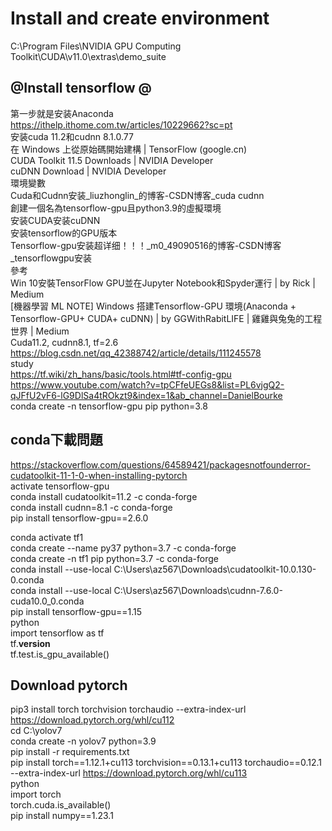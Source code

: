 # Install and create environment
C:\Program Files\NVIDIA GPU Computing Toolkit\CUDA\v11.0\extras\demo_suite  

@Install tensorflow @  
------

第一步就是安装Anaconda  
https://ithelp.ithome.com.tw/articles/10229662?sc=pt  
安装cuda 11.2和cudnn 8.1.0.77  
在 Windows 上從原始碼開始建構  |  TensorFlow (google.cn)  
CUDA Toolkit 11.5 Downloads | NVIDIA Developer  
cuDNN Download | NVIDIA Developer  
環境變數  
Cuda和Cudnn安装_liuzhonglin_的博客-CSDN博客_cuda cudnn  
創建一個名為tensorflow-gpu且python3.9的虛擬環境  
安装CUDA安装cuDNN  
安装tensorflow的GPU版本  
Tensorflow-gpu安装超详细！！！_m0_49090516的博客-CSDN博客_tensorflowgpu安装  
參考   
Win 10安裝TensorFlow GPU並在Jupyter Notebook和Spyder運行 | by Rick | Medium  
[機器學習 ML NOTE] Windows 搭建Tensorflow-GPU 環境(Anaconda + Tensorflow-GPU+ CUDA+ cuDNN) | by GGWithRabitLIFE | 雞雞與兔兔的工程世界 | Medium  
Cuda11.2, cudnn8.1, tf=2.6  
https://blog.csdn.net/qq_42388742/article/details/111245578  
study  
https://tf.wiki/zh_hans/basic/tools.html#tf-config-gpu  
https://www.youtube.com/watch?v=tpCFfeUEGs8&list=PL6vjgQ2-qJFfU2vF6-lG9DlSa4tROkzt9&index=1&ab_channel=DanielBourke  
conda create -n tensorflow-gpu pip python=3.8  

conda下載問題
------  

https://stackoverflow.com/questions/64589421/packagesnotfounderror-cudatoolkit-11-1-0-when-installing-pytorch  
activate tensorflow-gpu  
conda install cudatoolkit=11.2 -c conda-forge  
conda install cudnn=8.1 -c conda-forge   
pip install tensorflow-gpu==2.6.0  


conda activate tf1  
conda create --name py37 python=3.7 -c conda-forge  
conda create -n tf1 pip python=3.7 -c conda-forge  
conda install --use-local C:\Users\az567\Downloads\cudatoolkit-10.0.130-0.conda  
conda install --use-local C:\Users\az567\Downloads\cudnn-7.6.0-cuda10.0_0.conda  
pip install tensorflow-gpu==1.15  
python  
import tensorflow as tf  
tf.__version__  
tf.test.is_gpu_available()  

Download pytorch
------  

pip3 install torch torchvision torchaudio --extra-index-url https://download.pytorch.org/whl/cu112  
cd C:\yolov7  
conda create -n yolov7 python=3.9  
pip install -r requirements.txt  
pip install torch==1.12.1+cu113 torchvision==0.13.1+cu113 torchaudio==0.12.1 --extra-index-url https://download.pytorch.org/whl/cu113  
python  
import torch  
torch.cuda.is_available()  
pip install numpy==1.23.1  
 
